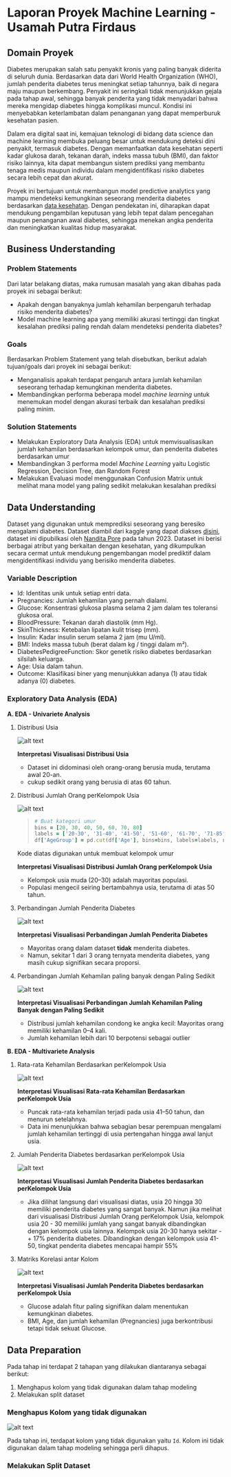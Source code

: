 # **Laporan Proyek Machine Learning - Usamah Putra Firdaus**

## **Domain Proyek**

Diabetes merupakan salah satu penyakit kronis yang paling banyak diderita di seluruh dunia. Berdasarkan data dari World Health Organization (WHO), jumlah penderita diabetes terus meningkat setiap tahunnya, baik di negara maju maupun berkembang. Penyakit ini seringkali tidak menunjukkan gejala pada tahap awal, sehingga banyak penderita yang tidak menyadari bahwa mereka mengidap diabetes hingga komplikasi muncul. Kondisi ini menyebabkan keterlambatan dalam penanganan yang dapat memperburuk kesehatan pasien.

Dalam era digital saat ini, kemajuan teknologi di bidang data science dan machine learning membuka peluang besar untuk mendukung deteksi dini penyakit, termasuk diabetes. Dengan memanfaatkan data kesehatan seperti kadar glukosa darah, tekanan darah, indeks massa tubuh (BMI), dan faktor risiko lainnya, kita dapat membangun sistem prediksi yang membantu tenaga medis maupun individu dalam mengidentifikasi risiko diabetes secara lebih cepat dan akurat.

Proyek ini bertujuan untuk membangun model predictive analytics yang mampu mendeteksi kemungkinan seseorang menderita diabetes berdasarkan [data kesehatan](https://www.kaggle.com/datasets/nanditapore/healthcare-diabetes). Dengan pendekatan ini, diharapkan dapat mendukung pengambilan keputusan yang lebih tepat dalam pencegahan maupun penanganan awal diabetes, sehingga menekan angka penderita dan meningkatkan kualitas hidup masyarakat.

## Business Understanding
### Problem Statements
Dari latar belakang diatas, maka rumusan masalah yang akan dibahas pada proyek ini sebagai berikut:
- Apakah dengan banyaknya jumlah kehamilan berpengaruh terhadap risiko menderita diabetes?
- Model machine learning apa yang memiliki akurasi tertinggi dan tingkat kesalahan prediksi paling rendah dalam mendeteksi penderita diabetes?

### Goals
Berdasarkan Problem Statement yang telah disebutkan, berikut adalah tujuan/goals dari proyek ini sebagai berikut:
- Menganalisis apakah terdapat pengaruh antara jumlah kehamilan seseorang terhadap kemungkinan menderita diabetes.
- Membandingkan performa beberapa model *machine learning* untuk menemukan model dengan akurasi terbaik dan kesalahan prediksi paling minim.

### Solution Statements
- Melakukan Exploratory Data Analysis (EDA) untuk memvisualisasikan jumlah kehamilan berdasarkan kelompok umur, dan penderita diabetes berdasarkan umur
- Membandingkan 3 performa model *Machine Learning* yaitu Logistic Regression, Decision Tree, dan Random Forest
- Melakukan Evaluasi model menggunakan Confusion Matrix untuk melihat mana model yang paling sedikit melakukan kesalahan prediksi

## **Data Understanding**
Dataset yang digunakan untuk memprediksi seseorang yang beresiko mengalami diabetes. Dataset diambil dari kaggle yang dapat diakses [disini](https://www.kaggle.com/datasets/nanditapore/healthcare-diabetes), dataset ini dipubilkasi oleh [Nandita Pore](https://www.kaggle.com/nanditapore) pada tahun 2023. Dataset ini berisi berbagai atribut yang berkaitan dengan kesehatan, yang dikumpulkan secara cermat untuk mendukung pengembangan model prediktif dalam mengidentifikasi individu yang berisiko menderita diabetes.

### Variable Description
- Id: Identitas unik untuk setiap entri data.
- Pregnancies: Jumlah kehamilan yang pernah dialami.
- Glucose: Konsentrasi glukosa plasma selama 2 jam dalam tes toleransi glukosa oral.
- BloodPressure: Tekanan darah diastolik (mm Hg).
- SkinThickness: Ketebalan lipatan kulit trisep (mm).
- Insulin: Kadar insulin serum selama 2 jam (mu U/ml).
- BMI: Indeks massa tubuh (berat dalam kg / tinggi dalam m²).
- DiabetesPedigreeFunction: Skor genetik risiko diabetes berdasarkan silsilah keluarga.
- Age: Usia dalam tahun.
- Outcome: Klasifikasi biner yang menunjukkan adanya (1) atau tidak adanya (0) diabetes.

### Exploratory Data Analysis (EDA)
**A. EDA - Univariete Analysis**
1. Distribusi Usia

   ![alt text](https://github.com/UsamahPutraFirdaus/Submission_MLTerapan/blob/main/Submission_1_PredictiveAnalytics/img/distribusi%20usia.png?raw=true)
   
   **Interpretasi Visualisasi Distribusi Usia**
   
   - Dataset ini didominasi oleh orang-orang berusia muda, terutama awal 20-an.
   - cukup sedikit orang yang berusia di atas 60 tahun.

3. Distribusi Jumlah Orang perKelompok Usia

      ![alt text](https://github.com/UsamahPutraFirdaus/Submission_MLTerapan/blob/main/Submission_1_PredictiveAnalytics/img/distribusi%20jumlah%20orang%20per%20kelompok.png?raw=true)

   >```Ruby
   ># Buat kategori umur
   >bins = [20, 30, 40, 50, 60, 70, 80]
   >labels = ['20-30', '31-40', '41-50', '51-60', '61-70', '71-85']
   >df['AgeGroup'] = pd.cut(df['Age'], bins=bins, labels=labels, right=True)
   >```
   Kode diatas digunakan untuk membuat kelompok umur
   
   **Interpretasi Visualisasi Distribusi Jumlah Orang perKelompok Usia**
   
   - Kelompok usia muda (20–30) adalah mayoritas populasi.
   - Populasi mengecil seiring bertambahnya usia, terutama di atas 50 tahun.
     
4. Perbandingan Jumlah Penderita Diabetes

   ![alt text](https://github.com/UsamahPutraFirdaus/Submission_MLTerapan/blob/main/Submission_1_PredictiveAnalytics/img/perbandingan%20penderita%20diabetes.png?raw=true)

   **Interpretasi Visualisasi Perbandingan Jumlah Penderita Diabetes**
   
   - Mayoritas orang dalam dataset **tidak** menderita diabetes.
   - Namun, sekitar 1 dari 3 orang ternyata menderita diabetes, yang masih cukup signifikan secara proporsi.
   
6. Perbandingan Jumlah Kehamilan paling banyak dengan Paling Sedikit

   ![alt text](https://github.com/UsamahPutraFirdaus/Submission_MLTerapan/blob/main/Submission_1_PredictiveAnalytics/img/distribusi%20kehamilan%20berdasarkan%20kelompok%20usia.png?raw=true)

   **Interpretasi Visualisasi Perbandingan Jumlah Kehamilan Paling Banyak dengan Paling Sedikit**
   
   - Distribusi jumlah kehamilan condong ke angka kecil: Mayoritas orang memiliki kehamilan 0–4 kali.
   - Jumlah kehamilan lebih dari 10 berpotensi sebagai outlier
   
**B. EDA - Multivariete Analysis**
1. Rata-rata Kehamilan Berdasarkan perKelompok Usia

   ![alt text](https://github.com/UsamahPutraFirdaus/Submission_MLTerapan/blob/main/Submission_1_PredictiveAnalytics/img/rata%20rata%20kehamilan%20per%20kelompok%20usia.png?raw=true)

   **Interpretasi Visualisasi Rata-rata Kehamilan Berdasarkan perKelompok Usia**
   
   - Puncak rata-rata kehamilan terjadi pada usia 41–50 tahun, dan menurun setelahnya.
   - Data ini menunjukkan bahwa sebagian besar perempuan mengalami jumlah kehamilan tertinggi di usia pertengahan hingga awal lanjut usia.

3. Jumlah Penderita Diabetes berdasarkan perKelompok Usia

   ![alt text](https://github.com/UsamahPutraFirdaus/Submission_MLTerapan/blob/main/Submission_1_PredictiveAnalytics/img/jumlah%20penderita%20diabetes%20perkelompok%20usia.png?raw=true)

   **Interpretasi Visualisasi Jumlah Penderita Diabetes berdasarkan perKelompok Usia**

   - Jika dilihat langsung dari visualisasi diatas, usia 20 hingga 30 memiliki penderita diabetes yang sangat banyak. Namun jika melihat dari visualisasi Distribusi Jumlah Orang perKelompok Usia, kelompok usia 20 - 30 memiliki jumlah yang sangat banyak dibandingkan dengan kelompok usia lainnya. Kelompok usia 20-30 hanya sekitar -+ 17% penderita diabetes. Dibandingkan dengan kelompok usia 41-50, tingkat penderita diabetes mencapai hampir 55%

4. Matriks Korelasi antar Kolom

   ![alt text](https://github.com/UsamahPutraFirdaus/Submission_MLTerapan/blob/main/Submission_1_PredictiveAnalytics/img/matriks%20korelasi.png?raw=true)
   
   **Interpretasi Visualisasi Jumlah Penderita Diabetes berdasarkan perKelompok Usia**
   - Glucose adalah fitur paling signifikan dalam menentukan kemungkinan diabetes.
   - BMI, Age, dan jumlah kehamilan (Pregnancies) juga berkontribusi tetapi tidak sekuat Glucose.

## **Data Preparation**
Pada tahap ini terdapat 2 tahapan yang dilakukan diantaranya sebagai berikut:
1. Menghapus kolom yang tidak digunakan dalam tahap modeling
2. Melakukan split dataset

### Menghapus Kolom yang tidak digunakan

   ![alt text](https://github.com/UsamahPutraFirdaus/Submission_MLTerapan/blob/main/Submission_1_PredictiveAnalytics/img/info.png?raw=true)
   
Pada tahap ini, terdapat kolom yang tidak digunakan yaitu `Id`. Kolom ini tidak digunakan dalam tahap modeling sehingga perli dihapus. 

### Melakukan Split Dataset



